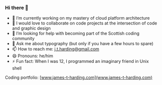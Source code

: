 ### Hi there 👋

- 🔭 I’m currently working on my mastery of cloud platform architecture
- 👯 I would love to collaborate on code projects at the intersection of code and graphic design
- 🤔 I’m looking for help with becoming part of the Scottish coding community
- 💬 Ask me about typography (but only if you have a few hours to spare)
- 📫 How to reach me: j.t.harding@gmail.com
- 😄 Pronouns: he/him
- ⚡ Fun fact: When I was 12, I programmed an imaginary friend in Unix shell

Coding portfolio: [www.james-t-harding.com](www.james-t-harding.com)
